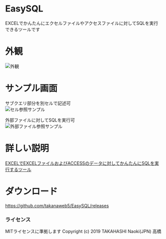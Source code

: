 # EasySQL
EXCELでかんたんにエクセルファイルやアクセスファイルに対してSQLを実行できるツールです

# 外観
![外観](https://user-images.githubusercontent.com/50874513/87218693-f36d7d00-c38f-11ea-9f63-d2f0525867e1.png)

# サンプル画面
サブクエリ部分を別セルで記述可      
![セル参照サンプル](https://user-images.githubusercontent.com/50874513/69870083-1ad87380-12f2-11ea-8a5b-24c149dcfeed.png)     


外部ファイルに対してSQLを実行可      
![外部ファイル参照サンプル](https://user-images.githubusercontent.com/50874513/69870085-1ad87380-12f2-11ea-8e06-4304703bfc0d.png)  

# 詳しい説明
[EXCELでEXCELファイルおよびACCESSのデータに対してかんたんにSQLを実行するツール](https://qiita.com/takahasinaoki/items/7b3918f781a74ae6394f)


# ダウンロード
https://github.com/takanaweb5/EasySQL/releases


### ライセンス
MITライセンスに準拠します
Copyright (c) 2019 TAKAHASHI Naoki(JPN) 高橋
